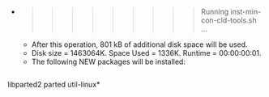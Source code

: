 * >>>>>>>>> Running inst-min-con-cld-tools.sh ...
  * After this operation, 801 kB of additional disk space will be used.
  * Disk size = 1463064K. Space Used = 1336K. Runtime = 00:00:00:01.
  * The following NEW packages will be installed:
  ```bash
libparted2 parted util-linux*
  ```
